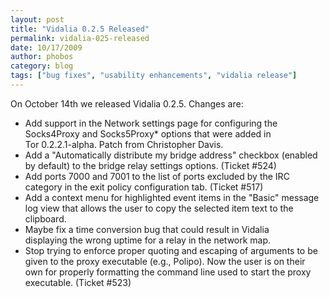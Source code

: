 ```yaml
---
layout: post
title: "Vidalia 0.2.5 Released"
permalink: vidalia-025-released
date: 10/17/2009
author: phobos
category: blog
tags: ["bug fixes", "usability enhancements", "vidalia release"]
---
```


On October 14th we released Vidalia 0.2.5. Changes are:

- Add support in the Network settings page for configuring the  
 Socks4Proxy and Socks5Proxy\* options that were added in  
 Tor 0.2.2.1-alpha. Patch from Christopher Davis.
- Add a "Automatically distribute my bridge address" checkbox (enabled  
 by default) to the bridge relay settings options. (Ticket #524)
- Add ports 7000 and 7001 to the list of ports excluded by the IRC  
 category in the exit policy configuration tab. (Ticket #517)
- Add a context menu for highlighted event items in the "Basic" message  
 log view that allows the user to copy the selected item text to the  
 clipboard.
- Maybe fix a time conversion bug that could result in Vidalia  
 displaying the wrong uptime for a relay in the network map.
- Stop trying to enforce proper quoting and escaping of arguments to be  
 given to the proxy executable (e.g., Polipo). Now the user is on their  
 own for properly formatting the command line used to start the proxy  
 executable. (Ticket #523)

